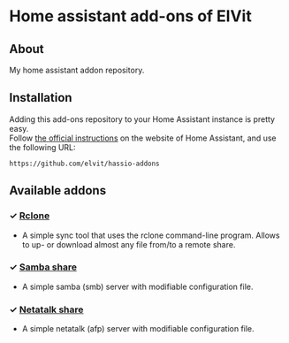 # Home assistant add-ons of ElVit

## About

My home assistant addon repository.

## Installation

Adding this add-ons repository to your Home Assistant instance is pretty easy.  
Follow [the official instructions][instructions] on the website of Home Assistant, and use the following URL:  

```
https://github.com/elvit/hassio-addons
```

## Available addons

[//]: # "ADDONLIST_START"

### &#10003; [Rclone](rclone-conf/)

- A simple sync tool that uses the rclone command-line program. Allows to up- or download almost any file from/to a remote share. 

### &#10003; [Samba share](samba-conf/)

- A simple samba (smb) server with modifiable configuration file. 

### &#10003; [Netatalk share](netatalk-conf/)

- A simple netatalk (afp) server with modifiable configuration file. 

[//]: # "ADDONLIST_END"

[instructions]: https://home-assistant.io/hassio/installing_third_party_addons
